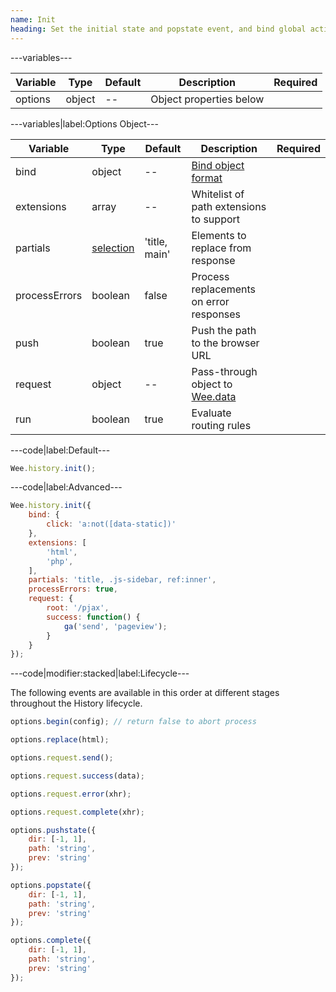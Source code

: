 ```yaml
---
name: Init
heading: Set the initial state and popstate event, and bind global actions
---
```


---variables---

| Variable | Type | Default | Description | Required |
| -- | -- | -- | -- | -- |
| options | object | -- | Object properties below ||

---variables|label:Options Object---

| Variable | Type | Default | Description | Required |
| -- | -- | -- | -- | -- |
| bind | object | -- | [Bind object format](#bind) ||
| extensions | array | -- | Whitelist of path extensions to support ||
| partials | [selection](/script#selection) | 'title, main' | Elements to replace from response ||
| processErrors | boolean | false | Process replacements on error responses ||
| push | boolean | true | Push the path to the browser URL ||
| request | object | -- | Pass-through object to [Wee.data](/script/data#request) ||
| run | boolean | true | Evaluate routing rules ||

---code|label:Default---

```javascript
Wee.history.init();
```

---code|label:Advanced---

```javascript
Wee.history.init({
	bind: {
		click: 'a:not([data-static])'
	},
	extensions: [
		'html',
		'php',
	],
	partials: 'title, .js-sidebar, ref:inner',
	processErrors: true,
	request: {
		root: '/pjax',
		success: function() {
			ga('send', 'pageview');
		}
	}
});
```

---code|modifier:stacked|label:Lifecycle---

The following events are available in this order at different stages throughout the History lifecycle. 

```javascript
options.begin(config); // return false to abort process
```

```javascript
options.replace(html);
```

```javascript
options.request.send();
```

```javascript
options.request.success(data);
```

```javascript
options.request.error(xhr);
```

```javascript
options.request.complete(xhr);
```

```javascript
options.pushstate({
	dir: [-1, 1],
	path: 'string',
	prev: 'string'
});
```

```javascript
options.popstate({
	dir: [-1, 1],
	path: 'string',
	prev: 'string'
});
```

```javascript
options.complete({
	dir: [-1, 1],
	path: 'string',
	prev: 'string'
});
```